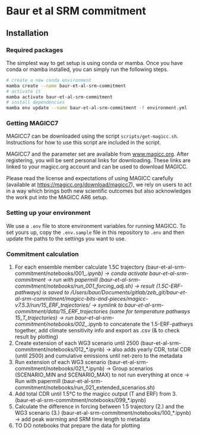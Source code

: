 # Baur et al SRM commitment

## Installation

### Required packages

The simplest way to get setup is using conda or mamba. Once you have conda or mamba installed, you
can simply run the following steps.

```sh
# create a new conda environment
mamba create --name baur-et-al-srm-commitment
# activate it
mamba activate baur-et-al-srm-commitment
# install dependencies
mamba env update --name baur-et-al-srm-commitment -f environment.yml
```

### Getting MAGICC7

MAGICC7 can be downloaded using the script `scripts/get-magicc.sh`.
Instructions for how to use this script are included in the script.

MAGICC7 and the parameter set are available from www.magicc.org.
After registering, you will be sent personal links for downloading.
These links are linked to your magicc.org account and can be used to download MAGICC.

Please read the license and expectations of using MAGICC carefully (available at https://magicc.org/download/magicc7), we rely on users to act in a way which brings both new scientific outcomes but also acknowledges the work put into the MAGICC AR6 setup.

### Setting up your environment

We use a `.env` file to store environment variables for running MAGICC.
To set yours up, copy the `.env.sample` file in this repository to `.env` and then update the paths to the settings you want to use.

### Commitment calculation
1. For each ensemble member calculate 1.5C trajectory (baur-et-al-srm-commitment/notebooks/001_*.ipynb) 
-> conda activate baur-et-al-srm-commitment
-> run with papermill (baur-et-al-srm-commitment/notebooks/run_001_forcing_adj.sh)
-> result (1.5C-ERF-pathways) is saved to /Users/baur/Documents/gitlab/zeb_git/baur-et-al-srm-commitment/magicc-bits-and-pieces/magicc-v7.5.3/run/15_ERF_trajectories/ -> symlink to baur-et-al-srm-commitment/data/15_ERF_trajectories
 (same for temperature pathways 15_T_trajectories)
-> run baur-et-al-srm-commitment/notebooks/002_*.ipynb to concatenate the 1.5-ERF-pathwys together, add climate sensitivity info and export as .csv (& to check result by plotting)
2. Create extension of each WG3 scenario until 2500 (baur-et-al-srm-commitment/notebooks/012_*.ipynb)
-> also adds yearly CDR, total CDR (until 2500) and cumulative emissions until net-zero to the metadata
3. Run extension of each WG3 scenario (baur-et-al-srm-commitment/notebooks/021_*.ipynb)
-> Group scenarios (SCENARIO_MIN and SCENARIO_MAX) to not run everything at once
-> Run with papermill (baur-et-al-srm-commitment/notebooks/run_021_extended_scenarios.sh)
4. Add total CDR until 1.5°C to the magicc output (T and ERF) from 3.  (baur-et-al-srm-commitment/notebooks/099_*.ipynb)
5. Calculate the difference in forcing between 1.5 trajectory (2.) and the WG3 scenario (3.) (baur-et-al-srm-commitment/notebooks/100_*.ipynb)
-> add peak warming and SRM time length to metadata
6. TO DO notebooks that prepare the data for plotting



